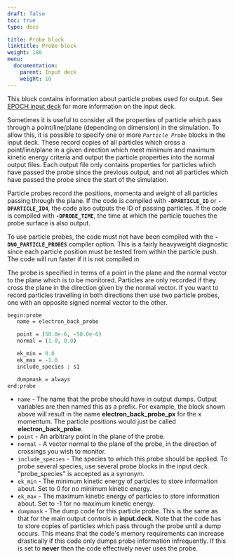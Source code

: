 ```yaml
---
draft: false
toc: true
type: docs

title: Probe block
linktitle: Probe block
weight: 180
menu:
  documentation:
    parent: Input deck
    weight: 10
---
```


This block contains information about particle probes used for output.
See [EPOCH input deck][Input_deck] for more information
on the input deck.

Sometimes it is useful to consider all the properties of particle which 
pass through a point/line/plane (depending on dimension) in the 
simulation. To allow this, it is possible to specify one or more 
*`Particle Probe`* blocks in the input deck. These record 
copies of all particles which cross a point/line/plane in a given
direction which meet minimum and maximum kinetic energy criteria and
output the particle properties into the normal output files. Each output
file only contains properties for particles which have passed the probe
since the previous output, and not all particles which have passed the 
probe since the start of the simulation. 

Particle
probes record the positions, momenta and weight of all particles passing
through the plane.
If the code is compiled with **`-DPARTICLE_ID`** or **`-DPARTICLE_ID4`**, 
the code also outputs the ID of passing particles. 
If the code is compiled with **`-DPROBE_TIME`**, the time at which the
particle touches the probe surface is also output.

To use particle probes, the code must not have been
compiled with the **`-DNO_PARTICLE_PROBES`** compiler option. This is
a fairly heavyweight diagnostic since each particle position must be tested
from within the particle push. The code will run faster if it is not compiled
in.

The probe is specified in terms of a point in the plane and the normal
vector to the plane which is to be monitored. Particles are only
recorded if they cross the plane in the direction given by the normal
vector. If you want to record particles travelling in both directions
then use two particle probes, one with an opposite signed normal vector
to the other.

```perl
begin:probe
   name = electron_back_probe

   point = (50.0e-6, -50.0e-6)
   normal = (1.0, 0.0)

   ek_min = 0.0
   ek_max = -1.0
   include_species : s1

   dumpmask = always
end:probe
```

-   `name` - The name that the probe should have in output
    dumps. Output variables are then named this as a prefix. For
    example, the block shown above will result in the name
    **electron_back_probe_px** for the x momentum. The particle
    positions would just be called **electron_back_probe**.
-   `point` - An arbitrary point in the plane of the probe.
-   `normal` - A vector normal to the plane of the probe, in
    the direction of crossings you wish to monitor.
-   `include_species` - The species to which this probe
    should be applied. To probe several species, use several probe
    blocks in the input deck. "probe_species" is accepted as a
    synonym.
-   `ek_min` - The minimum kinetic energy of particles to
    store information about. Set to 0 for no minimum kinetic energy.
-   `ek_max` - The maximum kinetic energy of particles to
    store information about. Set to -1 for no maximum kinetic energy.
-   `dumpmask` - The dump code for this particle probe. This
    is the same as that for the main output controls in **input.deck**.
    Note that the code has to store copies of particles which pass
    through the probe until a dump occurs. This means that the code's
    memory requirements can increase drastically if this code only dumps
    probe information infrequently. If this is set to **never** then the
    code effectively never uses the probe.



<!-- ########################  Cross references  ######################## -->


[Input_deck]: /documentation/input_deck/input_deck
